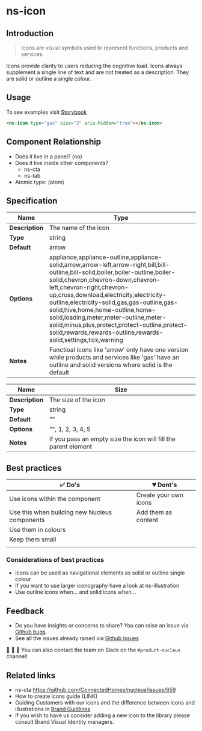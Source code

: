 # ns-icon

## Introduction

> Icons are visual symbols used to represent functions, products and services.

Icons provide clarity to users reducing the cognitive load. Icons always supplement a single line of text and are not treated as a description. They are solid or outline a single colour. 

## Usage

To see examples visit [Storybook](https://nucleus.bgdigital.xyz/demo/index.html?path=/story/ns-icon--gas)

```html
<ns-icon type="gas" size="2" aria-hidden="true"></ns-icon>
```

## Component Relationship

- Does it live in a panel? (no)
- Does it live inside other components?
  - ns-cta
  - ns-tab
- Atomic type: (atom)

## Specification
| **Name**| Type |
| ----------- | ------------------------------- |
| **Description** | The name of the icon |
| **Type**        | string |
| **Default**     | arrow |
| **Options**     | appliance,appliance-outline,appliance-solid,arrow,arrow-left,arrow-right,bill,bill-outline,bill-solid,boiler,boiler-outline,boiler-solid,chevron,chevron-down,chevron-left,chevron-right,chevron-up,cross,download,electricity,electricity-outline,electricity-solid,gas,gas-outline,gas-solid,hive,home,home-outline,home-solid,loading,meter,meter-outline,meter-solid,minus,plus,protect,protect-outline,protect-solid,rewards,rewards-outline,rewards-solid,settings,tick,warning |
| **Notes**     | Functioal icons like 'arrow' only have one version while products and services like 'gas' have an outline and solid versions where solid is the default |

| **Name**| Size |
| ----------- | ------------------------------- |
| **Description** | The size of the icon |
| **Type**        | string |
| **Default**     | "" |
| **Options**     | "", 1, 2, 3, 4, 5 |
| **Notes**     | If you pass an empty size the icon will fill the parent element  |

## Best practices

| ✅ Do's | 💔 Dont's |
| ------ | -------- |
| Use icons within the component  | Create your own icons    |
| Use this when building new Nucleus components    | Add them as content    |
| Use them in colours     |      |
| Keep them small     |          |
|        |          |

### Considerations of best practices

- Icons can be used as navigational elements as solid or outline single colour
- If you want to use larger iconography have a look at ns-illustration 
- Use outline icons when... and solid icons when... 

## Feedback

- Do you have insights or concerns to share? You can raise an issue via [Github bugs](https://github.com/ConnectedHomes/nucleus/issues/new?assignees=&labels=Bug&template=a--bug-report.md&title=[bug]%20[ns-icon]).
- See all the issues already raised via [Github issues](https://github.com/connectedHomes/nucleus/issues?utf8=%E2%9C%93&q=is%3Aopen+is%3Aissue+label%3ABug+[ns-icon])

💩 🎉 🦄 You can also contact the team on Slack on the `#product-nucleus` channel!


## Related links
- ns-cta https://github.com/ConnectedHomes/nucleus/issues/659
- How to create icons guide (LINK)
- Guiding Customers with our icons and the difference between icons and illustrations in [Brand Guidlines](https://centrica.frontify.com/d/6307mViOlfHB/visual-identity#/icons/guiding-our-customers-with-our-icons) 
- If you wish to have us consider adding a new icon to the library please consult Brand Visual Identity managers. 


